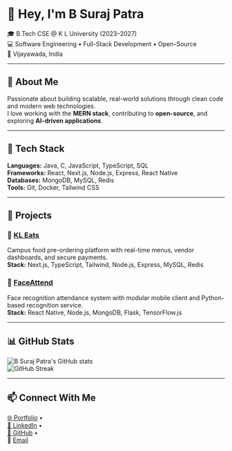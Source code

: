 # 👋 Hey, I'm **B Suraj Patra**

🎓 B.Tech CSE @ K L University (2023–2027)  
💻 Software Engineering • Full-Stack Development • Open-Source  
📍 Vijayawada, India  

---

## 🚀 About Me
Passionate about building scalable, real-world solutions through clean code and modern web technologies.  
I love working with the **MERN stack**, contributing to **open-source**, and exploring **AI-driven applications**.

---

## 🧰 Tech Stack
**Languages:** Java, C, JavaScript, TypeScript, SQL  
**Frameworks:** React, Next.js, Node.js, Express, React Native  
**Databases:** MongoDB, MySQL, Redis  
**Tools:** Git, Docker, Tailwind CSS  

---

## 💼 Projects

### 🍔 [KL Eats](https://kleats.in)
Campus food pre-ordering platform with real-time menus, vendor dashboards, and secure payments.  
**Stack:** Next.js, TypeScript, Tailwind, Node.js, Express, MySQL, Redis

### 🧠 [FaceAttend](https://github.com/bsurajpatra/FaceAttend)
Face recognition attendance system with modular mobile client and Python-based recognition service.  
**Stack:** React Native, Node.js, MongoDB, Flask, TensorFlow.js

---

## 📊 GitHub Stats
![B Suraj Patra's GitHub stats](https://github-readme-stats.vercel.app/api?username=bsurajpatra&show_icons=true&theme=tokyonight&cache_seconds=86400)  
![GitHub Streak](https://github-readme-streak-stats-eight.vercel.app/?user=bsurajpatra&theme=tokyonight)

---

## 📫 Connect With Me
[🌐 Portfolio](https://bsurajpatra.me) •  
[💼 LinkedIn](https://www.linkedin.com/in/bsurajpatra) •  
[🐙 GitHub](https://github.com/bsurajpatra) •  
📧 [Email](mailto:ankitsuraj1111@gmail.com)
